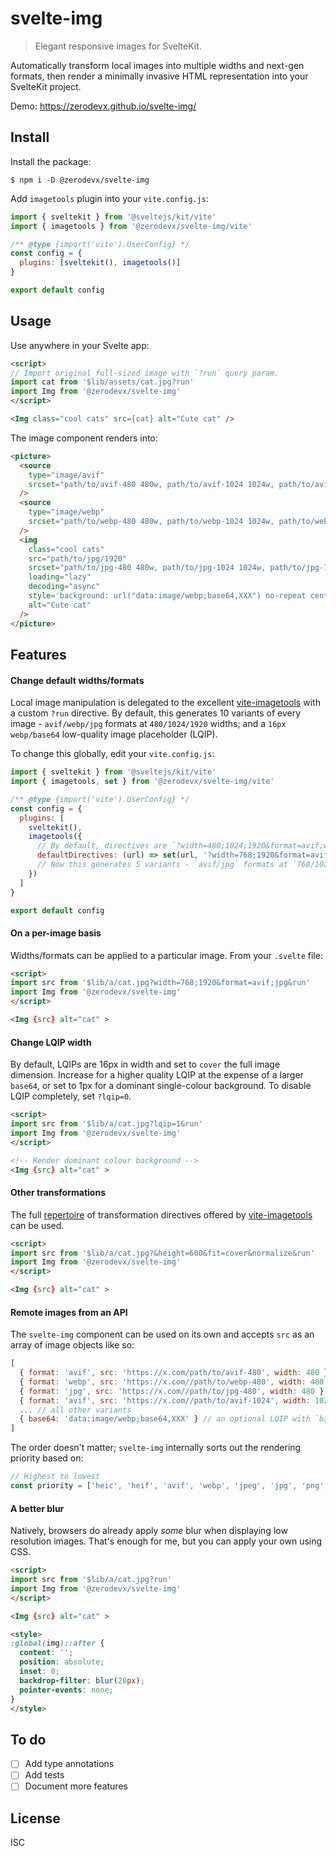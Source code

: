 # svelte-img

> Elegant responsive images for SvelteKit.

Automatically transform local images into multiple widths and next-gen formats, then render a
minimally invasive HTML representation into your SvelteKit project.

Demo: https://zerodevx.github.io/svelte-img/

## Install

Install the package:

```
$ npm i -D @zerodevx/svelte-img
```

Add `imagetools` plugin into your `vite.config.js`:

```js
import { sveltekit } from '@sveltejs/kit/vite'
import { imagetools } from '@zerodevx/svelte-img/vite'

/** @type {import('vite').UserConfig} */
const config = {
  plugins: [sveltekit(), imagetools()]
}

export default config
```

## Usage

Use anywhere in your Svelte app:

<!-- prettier-ignore -->
```html
<script>
// Import original full-sized image with `?run` query param.
import cat from '$lib/assets/cat.jpg?run'
import Img from '@zerodevx/svelte-img'
</script>

<Img class="cool cats" src={cat} alt="Cute cat" />
```

The image component renders into:

```html
<picture>
  <source
    type="image/avif"
    srcset="path/to/avif-480 480w, path/to/avif-1024 1024w, path/to/avif-1920 1920w"
  />
  <source
    type="image/webp"
    srcset="path/to/webp-480 480w, path/to/webp-1024 1024w, path/to/webp-1920 1920w"
  />
  <img
    class="cool cats"
    src="path/to/jpg/1920"
    srcset="path/to/jpg-480 480w, path/to/jpg-1024 1024w, path/to/jpg-1920 1920w"
    loading="lazy"
    decoding="async"
    style='background: url("data:image/webp;base64,XXX") no-repeat center/cover'
    alt="Cute cat"
  />
</picture>
```

## Features

#### Change default widths/formats

Local image manipulation is delegated to the excellent
[vite-imagetools](https://github.com/JonasKruckenberg/imagetools) with a custom `?run` directive. By
default, this generates 10 variants of every image - `avif/webp/jpg` formats at `480/1024/1920`
widths; and a `16px webp/base64` low-quality image placeholder (LQIP).

To change this globally, edit your `vite.config.js`:

```js
import { sveltekit } from '@sveltejs/kit/vite'
import { imagetools, set } from '@zerodevx/svelte-img/vite'

/** @type {import('vite').UserConfig} */
const config = {
  plugins: [
    sveltekit(),
    imagetools({
      // By default, directives are `?width=480;1024;1920&format=avif;webp;jpg`
      defaultDirectives: (url) => set(url, '?width=768;1920&format=avif;jpg')
      // Now this generates 5 variants - `avif/jpg` formats at `768/1024` + LQIP
    })
  ]
}

export default config
```

#### On a per-image basis

Widths/formats can be applied to a particular image. From your `.svelte` file:

<!-- prettier-ignore -->
```html
<script>
import src from '$lib/a/cat.jpg?width=768;1920&format=avif;jpg&run'
import Img from '@zerodevx/svelte-img'
</script>

<Img {src} alt="cat" >
```

#### Change LQIP width

By default, LQIPs are 16px in width and set to `cover` the full image dimension. Increase for a
higher quality LQIP at the expense of a larger `base64`, or set to 1px for a dominant single-colour
background. To disable LQIP completely, set `?lqip=0`.

<!-- prettier-ignore -->
```html
<script>
import src from '$lib/a/cat.jpg?lqip=1&run'
import Img from '@zerodevx/svelte-img'
</script>

<!-- Render dominant colour background -->
<Img {src} alt="cat" >
```

#### Other transformations

The full [repertoire](https://github.com/JonasKruckenberg/imagetools/blob/main/docs/directives.md)
of transformation directives offered by
[vite-imagetools](https://github.com/JonasKruckenberg/imagetools) can be used.

<!-- prettier-ignore -->
```html
<script>
import src from '$lib/a/cat.jpg?&height=600&fit=cover&normalize&run'
import Img from '@zerodevx/svelte-img'
</script>

<Img {src} alt="cat" >
```

#### Remote images from an API

The `svelte-img` component can be used on its own and accepts `src` as an array of image objects
like so:

<!-- prettier-ignore -->
```js
[
  { format: 'avif', src: 'https://x.com/path/to/avif-480', width: 480 },
  { format: 'webp', src: 'https://x.com//path/to/webp-480', width: 480 },
  { format: 'jpg', src: 'https://x.com//path/to/jpg-480', width: 480 },
  { format: 'avif', src: 'https://x.com//path/to/avif-1024', width: 1024 },
  ... // all other variants
  { base64: 'data:image/webp;base64,XXX' } // an optional LQIP with `base64` key
]
```

The order doesn't matter; `svelte-img` internally sorts out the rendering priority based on:

```js
// Highest to lowest
const priority = ['heic', 'heif', 'avif', 'webp', 'jpeg', 'jpg', 'png', 'gif', 'tiff']
```

#### A better blur

Natively, browsers do already apply _some_ blur when displaying low resolution images. That's enough
for me, but you can apply your own using CSS.

<!-- prettier-ignore -->
```html
<script>
import src from '$lib/a/cat.jpg?run'
import Img from '@zerodevx/svelte-img'
</script>

<Img {src} alt="cat" >

<style>
:global(img)::after {
  content: '';
  position: absolute;
  inset: 0;
  backdrop-filter: blur(20px);
  pointer-events: none;    
}
</style>
```

## To do

- [ ] Add type annotations
- [ ] Add tests
- [ ] Document more features

## License

ISC
